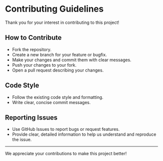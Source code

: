 # Contributing Guidelines

Thank you for your interest in contributing to this project!

## How to Contribute

- Fork the repository.
- Create a new branch for your feature or bugfix.
- Make your changes and commit them with clear messages.
- Push your changes to your fork.
- Open a pull request describing your changes.

## Code Style

- Follow the existing code style and formatting.
- Write clear, concise commit messages.

## Reporting Issues

- Use GitHub Issues to report bugs or request features.
- Provide clear, detailed information to help us understand and reproduce the issue.

---

We appreciate your contributions to make this project better!
